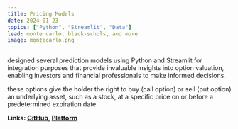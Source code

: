 ```yaml
---
title: Pricing Models
date: 2024-01-23
topics: ["Python", "Streamlit", "Data"]
lead: monte carlo, black-schols, and more
image: montecarlo.png
---
```


designed several prediction models using Python and Streamlit for integration purposes that provide invaluable insights into option valuation, enabling investors and financial professionals to make informed decisions.

these options give the holder the right to buy (call option) or sell (put option) an underlying asset, such as a stock, at a specific price on or before a predetermined expiration date.

**Links: [GitHub](https://github.com/dylanhans),
[Platform]()**
